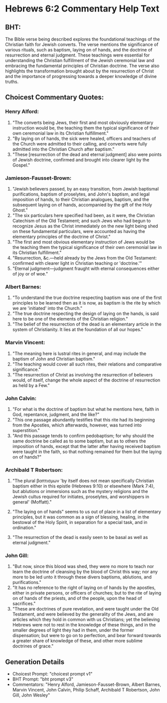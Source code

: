# Hebrews 6:2 Commentary Help Text

## BHT:
The Bible verse being described explores the foundational teachings of the Christian faith for Jewish converts. The verse mentions the significance of various rituals, such as baptism, laying on of hands, and the doctrine of resurrection and eternal judgment. These teachings were essential for understanding the Christian fulfillment of the Jewish ceremonial law and embracing the fundamental principles of Christian doctrine. The verse also highlights the transformation brought about by the resurrection of Christ and the importance of progressing towards a deeper knowledge of divine truths.

## Choicest Commentary Quotes:
### Henry Alford:
1. "The converts being Jews, their first and most obviously elementary instruction would be, the teaching them the typical significance of their own ceremonial law in its Christian fulfillment."
2. "By laying on of hands, the sick were healed, officers and teachers of the Church were admitted to their calling, and converts were fully admitted into the Christian Church after baptism."
3. "These [resurrection of the dead and eternal judgment] also were points of Jewish doctrine, confirmed and brought into clearer light by the Gospel."

### Jamieson-Fausset-Brown:
1. "Jewish believers passed, by an easy transition, from Jewish baptismal purifications, baptism of proselytes, and John's baptism, and legal imposition of hands, to their Christian analogues, baptism, and the subsequent laying on of hands, accompanied by the gift of the Holy Ghost."
2. "The six particulars here specified had been, as it were, the Christian Catechism of the Old Testament; and such Jews who had begun to recognize Jesus as the Christ immediately on the new light being shed on these fundamental particulars, were accounted as having the elementary principles of the doctrine of Christ."
3. "The first and most obvious elementary instruction of Jews would be the teaching them the typical significance of their own ceremonial law in its Christian fulfillment."
4. "Resurrection, &c.—held already by the Jews from the Old Testament: confirmed with clearer light in Christian teaching or 'doctrine.'"
5. "Eternal judgment—judgment fraught with eternal consequences either of joy or of woe."

### Albert Barnes:
1. "To understand the true doctrine respecting baptism was one of the first principles to be learned then as it is now, as baptism is the rite by which we are 'initiated' into the Church."
2. "The true doctrine respecting the design of laying on the hands, is said here to be one of the elements of the Christian religion."
3. "The belief of the resurrection of the dead is an elementary article in the system of Christianity. It lies at the foundation of all our hopes."

### Marvin Vincent:
1. "The meaning here is lustral rites in general, and may include the baptism of John and Christian baptism." 
2. "The teaching would cover all such rites, their relations and comparative significance."
3. "The resurrection of Christ as involving the resurrection of believers would, of itself, change the whole aspect of the doctrine of resurrection as held by a Few."

### John Calvin:
1. "For what is the doctrine of baptism but what he mentions here, faith in God, repentance, judgment, and the like?"
2. "This one passage abundantly testifies that this rite had its beginning from the Apostles, which afterwards, however, was turned into superstition."
3. "And this passage tends to confirm pedobaptism; for why should the same doctrine be called as to some baptism, but as to others the imposition of hands, except that the latter after having received baptism were taught in the faith, so that nothing remained for them but the laying on of hands?"

### Archibald T Robertson:
1. "The plural βαπτισμων 'by itself does not mean specifically Christian baptism either in this epistle (Hebrews 9:10) or elsewhere (Mark 7:4), but ablutions or immersions such as the mystery religions and the Jewish cultus required for initiates, proselytes, and worshippers in general' (Moffatt)."

2. "The laying on of hands" seems to us out of place in a list of elementary principles, but it was common as a sign of blessing, healing, in the bestowal of the Holy Spirit, in separation for a special task, and in ordination."

3. "The resurrection of the dead is easily seen to be basal as well as eternal judgment."

### John Gill:
1. "But now, since this blood was shed, they were no more to teach nor learn the doctrine of cleansing by the blood of Christ this way; nor any more to be led unto it through these divers baptisms, ablutions, and purifications."
2. "It has no reference to the right of laying on of hands by the apostles, either in private persons, or officers of churches; but to the rite of laying on of hands of the priests, and of the people, upon the head of sacrifices."
3. "These are doctrines of pure revelation, and were taught under the Old Testament, and were believed by the generality of the Jews, and are articles which they hold in common with us Christians; yet the believing Hebrews were not to rest in the knowledge of these things, and in the smaller degrees of light they had in them, under the former dispensation; but were to go on to perfection, and bear forward towards a greater share of knowledge of these, and other more sublime doctrines of grace."


## Generation Details
- Choicest Prompt: "choicest prompt v1"
- BHT Prompt: "bht prompt v3"
- Commentators: "Henry Alford, Jamieson-Fausset-Brown, Albert Barnes, Marvin Vincent, John Calvin, Philip Schaff, Archibald T Robertson, John Gill, John Wesley"
